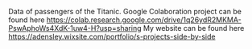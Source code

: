 Data of passengers of the Titanic. Google Colaboration project can be found here https://colab.research.google.com/drive/1q26ydR2MKMA-PswAphoWs4XdK-1uw4-H?usp=sharing
My website can be found here https://adensley.wixsite.com/portfolio/s-projects-side-by-side
